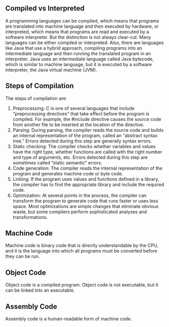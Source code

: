 ## Compiled vs Interpreted
A programming languages can be compiled, which means that programs are translated into machine language and then executed by hardware, or interpreted, which means that programs are read and executed by a software interpreter. But the distinction is not always clear-cut. Many languages can be either compiled or interpreted. Also, there are languages like Java that use a hybrid approach, compiling programs into an intermediate language and then running the translated program in an interpreter. Java uses an intermediate language called Java bytecode, which is similar to machine language, but it is executed by a software interpreter, the Java virtual machine (JVM).

## Steps of Compilation
The steps of compilation are:    
1. Preprocessing: C is one of several languages that include “preprocessing directives” that take effect before the program is compiled. For example, the #include directive causes the source code from another file to be inserted at the location of the directive.
2. Parsing: During parsing, the compiler reads the source code and builds an internal representation of the program, called an “abstract syntax tree.” Errors detected during this step are generally syntax errors.
3. Static checking: The compiler checks whether variables and values have the right type, whether functions are called with the right number and type of arguments, etc. Errors detected during this step are sometimes called “static semantic” errors.
4. Code generation: The compiler reads the internal representation of the program and generates machine code or byte code.
5. Linking: If the program uses values and functions defined in a library, the compiler has to find the appropriate library and include the required code.
6. Optimization: At several points in the process, the compiler can transform the program to generate code that runs faster or uses less space. Most optimizations are simple changes that eliminate obvious waste, but some compilers perform sophisticated analyses and transformations.

## Machine Code
Machine code is binary code that is directly understandable by the CPU, and it is the language into which all programs must be converted before they can be run.

## Object Code
Object code is a compiled program. Object code is not executable, but it can be linked into an executable.

## Assembly Code
Assembly code is a human-readable form of machine code.
